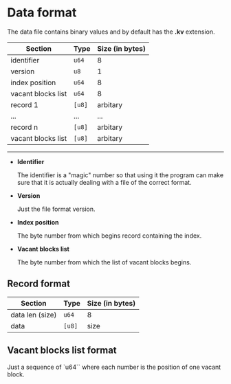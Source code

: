# Data format
The data file contains binary values and by default has the **.kv** extension.

| Section            | Type   | Size (in bytes) |
| -------            | ------ | --------------- |
| identifier         | `u64`  | 8               |
| version            | `u8`   | 1               |
| index position     | `u64`  | 8               |
| vacant blocks list | `u64`  | 8               |
| record 1           | `[u8]` | arbitary        |
| ...                | ...    | ...             |
| record n           | `[u8]` | arbitary        |
| vacant blocks list | `[u8]` | arbitary        |

---

- **Identifier**

    The identifier is a "magic" number so that using it the program can make sure that it is actually dealing with a file of the correct format.

- **Version**

    Just the file format version.

- **Index position**

    The byte number from which begins record containing the index.

- **Vacant blocks list**

    The byte number from which the list of vacant blocks begins.


## Record format
| Section            | Type   | Size (in bytes) |
| -------            | ------ | --------------- |
| data len (size)    | `u64`  | 8               |
| data               | `[u8]` | size            |


## Vacant blocks list format
Just a sequence of `u64`` where each number is the position of one vacant block.
